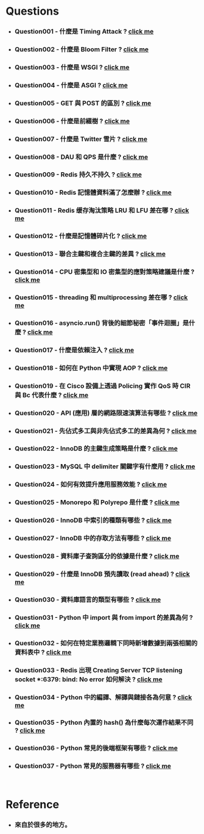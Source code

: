 Questions
=====
* ### Question001 - 什麼是 Timing Attack ? [click me](https://github.com/GitHub-WeiChiang/main/tree/master/Questions/Question001)
* ### Question002 - 什麼是 Bloom Filter ? [click me](https://github.com/GitHub-WeiChiang/main/tree/master/Questions/Question002)
* ### Question003 - 什麼是 WSGI ? [click me](https://github.com/GitHub-WeiChiang/main/tree/master/Questions/Question003)
* ### Question004 - 什麼是 ASGI ? [click me](https://github.com/GitHub-WeiChiang/main/tree/master/Questions/Question004)
* ### Question005 - GET 與 POST 的區別 ? [click me](https://github.com/GitHub-WeiChiang/main/tree/master/Questions/Question005)
* ### Question006 - 什麼是前綴樹 ? [click me](https://github.com/GitHub-WeiChiang/main/tree/master/Questions/Question006)
* ### Question007 - 什麼是 Twitter 雪片 ? [click me](https://github.com/GitHub-WeiChiang/main/tree/master/Questions/Question007)
* ### Question008 - DAU 和 QPS 是什麼 ? [click me](https://github.com/GitHub-WeiChiang/main/tree/master/Questions/Question008)
* ### Question009 - Redis 持久不持久 ? [click me](https://github.com/GitHub-WeiChiang/main/tree/master/Questions/Question009)
* ### Question010 - Redis 記憶體資料滿了怎麼辦 ? [click me](https://github.com/GitHub-WeiChiang/main/tree/master/Questions/Question010)
* ### Question011 - Redis 缓存淘汰策略 LRU 和 LFU 差在哪 ? [click me](https://github.com/GitHub-WeiChiang/main/tree/master/Questions/Question011)
* ### Question012 - 什麼是記憶體碎片化 ? [click me](https://github.com/GitHub-WeiChiang/main/tree/master/Questions/Question012)
* ### Question013 - 聯合主鍵和複合主鍵的差異 ? [click me](https://github.com/GitHub-WeiChiang/main/tree/master/Questions/Question013)
* ### Question014 - CPU 密集型和 IO 密集型的應對策略建議是什麼 ? [click me](https://github.com/GitHub-WeiChiang/main/tree/master/Questions/Question014)
* ### Question015 - threading 和 multiprocessing 差在哪 ? [click me](https://github.com/GitHub-WeiChiang/main/tree/master/Questions/Question015)
* ### Question016 - asyncio.run() 背後的細節秘密「事件迴圈」是什麼 ? [click me](https://github.com/GitHub-WeiChiang/main/tree/master/Questions/Question016)
* ### Question017 - 什麼是依賴注入 ? [click me](https://github.com/GitHub-WeiChiang/main/tree/master/Questions/Question017)
* ### Question018 - 如何在 Python 中實現 AOP ? [click me](https://github.com/GitHub-WeiChiang/main/tree/master/Questions/Question018)
* ### Question019 - 在 Cisco 設備上透過 Policing 實作 QoS 時 CIR 與 Bc 代表什麼 ? [click me](https://github.com/GitHub-WeiChiang/main/tree/master/Questions/Question019)
* ### Question020 - API (應用) 層的網路限速演算法有哪些 ? [click me](https://github.com/GitHub-WeiChiang/main/tree/master/Questions/Question020)
* ### Question021 - 先佔式多工與非先佔式多工的差異為何 ? [click me](https://github.com/GitHub-WeiChiang/main/tree/master/Questions/Question021)
* ### Question022 - InnoDB 的主鍵生成策略是什麼 ? [click me](https://github.com/GitHub-WeiChiang/main/tree/master/Questions/Question022)
* ### Question023 - MySQL 中 delimiter 關鍵字有什麼用 ? [click me](https://github.com/GitHub-WeiChiang/main/tree/master/Questions/Question023)
* ### Question024 - 如何有效提升應用服務效能 ? [click me](https://github.com/GitHub-WeiChiang/main/tree/master/Questions/Question024)
* ### Question025 - Monorepo 和 Polyrepo 是什麼 ? [click me](https://github.com/GitHub-WeiChiang/main/tree/master/Questions/Question025)
* ### Question026 - InnoDB 中索引的種類有哪些 ? [click me](https://github.com/GitHub-WeiChiang/main/tree/master/Questions/Question026)
* ### Question027 - InnoDB 中的存取方法有哪些 ? [click me](https://github.com/GitHub-WeiChiang/main/tree/master/Questions/Question027)
* ### Question028 - 資料庫子查詢區分的依據是什麼 ? [click me](https://github.com/GitHub-WeiChiang/main/tree/master/Questions/Question028)
* ### Question029 - 什麼是 InnoDB 預先讀取 (read ahead) ? [click me](https://github.com/GitHub-WeiChiang/main/tree/master/Questions/Question029)
* ### Question030 - 資料庫語言的類型有哪些 ? [click me](https://github.com/GitHub-WeiChiang/main/tree/master/Questions/Question030)
* ### Question031 - Python 中 import 與 from import 的差異為何 ? [click me](https://github.com/GitHub-WeiChiang/main/tree/master/Questions/Question031)
* ### Question032 - 如何在特定業務邏輯下同時新增數據到兩張相關的資料表中 ? [click me](https://github.com/GitHub-WeiChiang/main/tree/master/Questions/Question032)
* ### Question033 - Redis 出現 Creating Server TCP listening socket *:6379: bind: No error 如何解決 ? [click me](https://github.com/GitHub-WeiChiang/main/tree/master/Questions/Question033)
* ### Question034 - Python 中的編譯、解譯與鏈接各為何意 ? [click me](https://github.com/GitHub-WeiChiang/main/tree/master/Questions/Question034)
* ### Question035 - Python 內置的 hash() 為什麼每次運作結果不同 ? [click me](https://github.com/GitHub-WeiChiang/main/tree/master/Questions/Question035)
* ### Question036 - Python 常見的後端框架有哪些 ? [click me](https://github.com/GitHub-WeiChiang/main/tree/master/Questions/Question036)
* ### Question037 - Python 常見的服務器有哪些 ? [click me](https://github.com/GitHub-WeiChiang/main/tree/master/Questions/Question037)
<br />

Reference
=====
* ### 來自於很多的地方。
<br />
